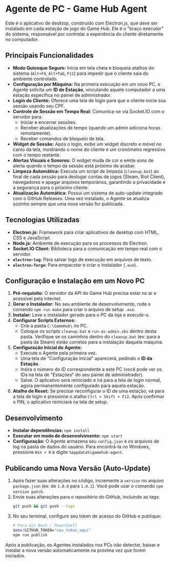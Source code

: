 # Agente de PC - Game Hub Agent

Este é o aplicativo de desktop, construído com Electron.js, que deve ser instalado em cada estação de jogo do Game Hub. Ele é o "braço executor" do sistema, responsável por controlar a experiência do cliente diretamente no computador.

## Principais Funcionalidades

- **Modo Quiosque Seguro:** Inicia em tela cheia e bloqueia atalhos do sistema (`Alt+F4`, `Alt+Tab`, `F11`) para impedir que o cliente saia do ambiente controlado.
- **Configuração por Máquina:** Na primeira execução em um novo PC, o Agente solicita um **ID de Estação**, vinculando aquele computador a uma estação específica no painel de administrador.
- **Login do Cliente:** Oferece uma tela de login para que o cliente inicie sua sessão usando seu CPF.
- **Controle de Sessão em Tempo Real:** Comunica-se via Socket.IO com o servidor para:
    - Iniciar e encerrar sessões.
    - Receber atualizações de tempo (quando um admin adiciona horas remotamente).
    - Receber comandos de bloqueio de tela.
- **Widget de Sessão:** Após o login, exibe um widget discreto e móvel no canto da tela, mostrando o nome do cliente e um cronômetro regressivo com o tempo restante.
- **Alertas Visuais e Sonoros:** O widget muda de cor e emite sons de alerta quando o tempo da sessão está próximo de acabar.
- **Limpeza Automática:** Executa um script de limpeza (`cleanup.bat`) ao final de cada sessão para deslogar contas de jogos (Steam, Riot Client), navegadores e apagar arquivos temporários, garantindo a privacidade e a segurança para o próximo cliente.
- **Atualização Automática:** Possui um sistema de auto-update integrado com o GitHub Releases. Uma vez instalado, o Agente se atualiza sozinho sempre que uma nova versão for publicada.

## Tecnologias Utilizadas

- **Electron.js:** Framework para criar aplicativos de desktop com HTML, CSS e JavaScript.
- **Node.js:** Ambiente de execução para os processos do Electron.
- **Socket.IO Client:** Biblioteca para a comunicação em tempo real com o servidor.
- **`electron-log`:** Para salvar logs de execução em arquivos de texto.
- **`electron-forge`:** Para empacotar e criar o instalador (`.exe`).

## Configuração e Instalação em um Novo PC

1.  **Pré-requisito:** O servidor da API do Game Hub precisa estar no ar e acessível pela internet.
2.  **Gerar o Instalador:** No seu ambiente de desenvolvimento, rode o comando `npm run make` para criar o arquivo de setup `.exe`.
3.  **Instalar:** Leve o instalador gerado para o PC da loja e execute-o.
4.  **Configurar Scripts Externos:**
    * Crie a pasta `C:\GameHub\` no PC.
    * Coloque os scripts `cleanup.bat` e `run-as-admin.vbs` dentro desta pasta. Verifique se os caminhos dentro do `cleanup.bat` (ex: para a pasta da Steam) estão corretos para a instalação daquela máquina.
5.  **Configuração Inicial do Agente:**
    * Execute o Agente pela primeira vez.
    * Uma tela de "Configuração Inicial" aparecerá, pedindo o **ID da Estação**.
    * Insira o número do ID correspondente a este PC (você pode ver os IDs na tela de "Estações" do seu painel de administrador).
    * Salve. O aplicativo será reiniciado e irá para a tela de login normal, agora permanentemente configurado para aquela estação.
6.  **Atalho de Reset:** Se precisar reconfigurar o ID de uma estação, vá para a tela de login e pressione o atalho `Ctrl + Shift + F12`. Após confirmar o PIN, o aplicativo reiniciará na tela de setup.

## Desenvolvimento

- **Instalar dependências:** `npm install`
- **Executar em modo de desenvolvimento:** `npm start`
- **Configuração:** O Agente armazena seu `config.json` e os arquivos de log na pasta de dados do usuário. Para encontrá-la no Windows, pressione `Win + R` e digite `%appdata%\gamehub-agent`.

## Publicando uma Nova Versão (Auto-Update)

1.  Após fazer suas alterações no código, incremente a `version` no arquivo `package.json` (ex: de `1.0.0` para `1.0.1`). Você pode usar o comando `npm version patch`.
2.  Envie suas alterações para o repositório do GitHub, incluindo as tags:
    ```bash
    git push && git push --tags
    ```
3.  No seu terminal, configure seu token de acesso do GitHub e publique:
    ```bash
    # Para Git Bash / PowerShell
    $env:GITHUB_TOKEN="seu_token_aqui"
    npm run publish
    ```
Após a publicação, os Agentes instalados nos PCs irão detectar, baixar e instalar a nova versão automaticamente na próxima vez que forem iniciados.